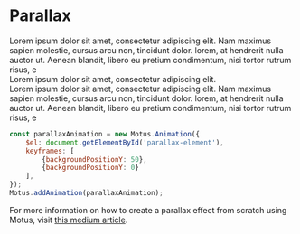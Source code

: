# Parallax

<div class="demo"> 
    <div id="parallax">
        <section>
            Lorem ipsum dolor sit amet, consectetur adipiscing elit. Nam maximus sapien molestie, cursus arcu non, tincidunt dolor.  lorem, at hendrerit nulla auctor ut. Aenean blandit, libero eu pretium condimentum, nisi tortor rutrum risus, e
        </section>
        <section class="background background1 font-big" id="parallax-element">
                Lorem ipsum dolor sit amet, consectetur adipiscing elit.
        </section> 
        <section>
              Lorem ipsum dolor sit amet, consectetur adipiscing elit. Nam maximus sapien molestie, cursus arcu non, tincidunt dolor.  lorem, at hendrerit nulla auctor ut. Aenean blandit, libero eu pretium condimentum, nisi tortor rutrum risus, e
        </section>
    </div>
</div>

```js
const parallaxAnimation = new Motus.Animation({
    $el: document.getElementById('parallax-element'),
    keyframes: [
        {backgroundPositionY: 50},
        {backgroundPositionY: 0}
    ],
});
Motus.addAnimation(parallaxAnimation);
```

For more information on how to create a parallax effect from scratch using Motus, visit [this medium article](https://medium.com/@alexcambose/creating-a-parallax-effect-with-motus-af89bdc3ce1a).
